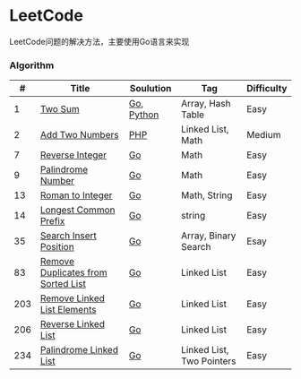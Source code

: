 # LeetCode
LeetCode问题的解决方法，主要使用Go语言来实现
### Algorithm

|   #  |   Title       |   Soulution   |   Tag         |      Difficulty  |
| ---  | ----          | ----          |  ----         |        -----     |
| 1    | [Two Sum](https://leetcode.com/problems/two-sum/description/)       |    [Go](./Algorithm/TwoSum.md#GO), [Python](./Algorithm/TwoSum.md#Python)      |   Array, Hash Table     |   Easy       |
| 2    |  [Add Two Numbers](https://leetcode.com/problems/add-two-numbers/description/)  |  [PHP](./Algorithm/AddTwoNumbers.md#PHP)   | Linked List, Math  | Medium|
| 7    | [Reverse Integer](https://leetcode.com/problems/reverse-integer/description/) | [Go](./Algorithm/ReverseInteger.md) | Math | Easy |
| 9    | [Palindrome Number](https://leetcode.com/problems/palindrome-number/description/) | [Go](./Algorithm/PalindromeNumber.md) | Math | Easy |
| 13   | [Roman to Integer](https://leetcode.com/problems/roman-to-integer/description/)  | [Go](./Algorithm/RomanToInteger.md)   | Math, String | Easy |
|  14  | [Longest Common Prefix](https://leetcode.com/problems/longest-common-prefix/description/) | [Go](./Algorithm/LongestCommonPrefix.md) | string | Easy |
|  35  | [Search Insert Position](https://leetcode.com/problems/search-insert-position/description/) |  [Go]() | Array, Binary Search | Esay
|  83  | [Remove Duplicates from Sorted List](https://leetcode.com/problems/remove-duplicates-from-sorted-list/description/)  | [Go](./Algorithm/RemoveDuplicatesFromSortedLis.md#Go) | Linked List  | Easy |
| 203 | [Remove Linked List Elements](https://leetcode.com/problems/remove-linked-list-elements/description/) | [Go](./Algorithm/RemoveLinkedListElements.md#Go) | Linked List | Easy |
| 206 | [Reverse Linked List](https://leetcode.com/problems/reverse-linked-list/description/) | [Go](./Algorithm/ReverseLinkedList.md#Go) | Linked List | Easy |
| 234 | [Palindrome Linked List](https://leetcode.com/problems/palindrome-linked-list/description/) | [Go](./Algorithm/PalindromeLinkedList.md) | Linked List, Two Pointers | Easy |
